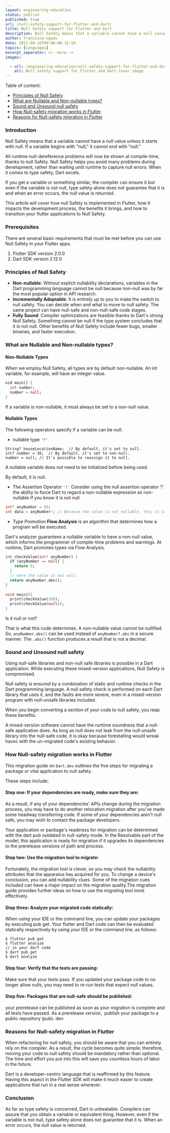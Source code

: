 ```yaml
---
layout: engineering-education
status: publish
published: true
url: /null-safety-support-for-flutter-and-dart/
title: Null Safety support for Flutter and Dart
description: Null Safety means that a variable cannot have a null value unless it starts with null. Null Safety helps you prevent a wide range of issues by catching null errors during development rather than at runtime. This article will cover all the null safety features and their benefits.
author: francisca-ngodu
date: 2021-09-16T00:00:00-15:10
topics: [Languages]
excerpt_separator: <!--more-->
images:

  - url: /engineering-education/null-safety-support-for-flutter-and-dart/hero.jpg
    alt: Null Safety support for Flutter and Dart Cover image
---
```

Table of content:
- [Principles of Null Safety](#principles-of-null-safety)
- [What are Nullable and Non-nullable types?](#what-are-nullable-and-non-nullable-types)
- [Sound and Unsound null safety](#sound-and-unsound-null-safety)
- [How Null-safety migration works in Flutter](#how-null-safety-migration-works-in-flutter)
- [Reasons for Null-safety migration in Flutter](#reasons-for-null-safety-migration-in-flutter)

### Introduction
Null Safety means that a variable cannot have a null value unless it starts with null. If a variable begins with "null," it cannot end with "null." 

All runtime null-dereference problems will now be shown at compile-time, thanks to null Safety. Null Safety helps you avoid many problems during development, rather than waiting until runtime to capture null errors. When it comes to type safety, Dart excels.

If you get a variable or something similar, the compiler can ensure it but even if the variable is not null, type safety alone does not guarantee that it is and when an error occurs, the null value is returned. 

This article will cover how null Safety is implemented in Flutter, how it impacts the development process, the benefits it brings, and how to transition your flutter applications to Null Safety.
### Prerequisites
There are several basic requirements that must be met before you can use Null Safety in your Flutter apps.
1. Flutter SDK version 2.0.0
2. Dart SDK version 2.12.0
### Principles of Null Safety
- **Non-nullable**: Without explicit nullability declarations, variables in the Dart programming language cannot be null because non-null was by far the most popular option in API research.
- **Incrementally Adoptable**: It is entirely up to you to make the switch to null safety. You can decide when and what to move to null safety. The same project can have null-safe and non-null-safe code stages.
- **Fully Sound**: Compiler optimizations are feasible thanks to Dart's strong Null Safety. Something cannot be null if the type system concludes that it is not null. Other benefits of Null Safety include fewer bugs, smaller binaries, and faster execution.

### What are Nullable and Non-nullable types?
#### Non-Nullable Types
When we employ Null Safety, all types are by default non-nullable. An int variable, for example, will have an integer value.

```Dart
oid main() {
  int number;
  number = null; 
}
```

If a variable is non-nullable, it must always be set to a non-null value.
#### Nullable Types
The following operators specify if a variable can be null:

- nullable type `'?'` 
```
String? houseLocationName;  // By default, it's set to null.
int? number = 36;  // By default, it's set to non-null.
number = null; // It's possible to reassign it to null.
```
A nullable variable does not need to be initialized before being used. 

By default, it is null.

- The Assertion Operator `'!'`
Consider using the null assertion operator '!' the ability to force Dart to regard a non-nullable expression as non-nullable if you know it is not null.

```dart
int? anyNumber = 50;
int data = anyNumber!; // Because the value is not nullable, this is valid
```

- Type Promotion 
**Flow Analysis** is an algorithm that determines how a program will be executed.

Dart's analyzer guarantees a nullable variable to have a non-null value, which informs the programmer of compile-time problems and warnings. At runtime, Dart promotes types via Flow Analysis.

```dart
int checkValue(int? anyNumber) {
  if (anyNumber == null) {
    return 0;
  }
  // here the value is not null.
  return anyNumber.abs();
}
  
void main(){
  print(checkValue(10));
  print(checkValue(null));
}
```

Is it null or not?

That is what this code determines. A non-nullable value cannot be nullified. So, `anyNumber.abs()` can be used instead of `anyNumber?.abs` in a secure manner. The `.abs()` function produces a result that is not a decimal.

### Sound and Unsound null safety
Using null-safe libraries and non-null safe libraries is possible in a Dart application. While executing these mixed-version applications, Null Safety is compromised.

Null safety is ensured by a combination of static and runtime checks in the Dart programming language. A null safety check is performed on each Dart library that uses it, and the faults are more severe, even in a mixed-version program with null-unsafe libraries included. 

When you begin converting a section of your code to null safety, you reap these benefits.

A mixed-version software cannot have the runtime soundness that a null-safe application does. As long as null does not leak from the null-unsafe library into the null-safe code, it is okay because forestalling would wreak havoc with the un-migrated code's existing behavior.

### How Null-safety migration works in Flutter
This migration guide on `Dart.dev` outlines the five steps for migrating a package or vital application to null safety. 

These steps include:
#### Step one: If your dependencies are ready, make sure they are:

As a result, if any of your dependencies' APIs change during the migration process, you may have to do another relocation migration after you've made some headway transferring code. If some of your dependencies aren't null safe, you may wish to contact the package developers. 

Your application or package's readiness for migration can be determined with the dart pub outdated in null-safety mode. In the Resolvable part of the model, this application is ready for migration if it upgrades its dependencies to the prerelease versions of path and process.

#### Step two: Use the migration tool to migrate:

Fortunately, the migration tool is clever, so you may check the nullability attributes that the apparatus has acquired for you. To change a device's conclusion, you can add nullability clues. Some of the migration cues included can have a major impact on the migration quality.The migration guide provides further ideas on how to use the migrating tool most effectively.

#### Step three: Analyze your migrated code statically:

 When using your IDE or the command line, you can update your packages by executing pub get. Your flutter and Dart code can then be evaluated statically respectively by using your IDE or the command line, as follows:
 ```
$ flutter pub get
$ flutter analyze
// in your dart code
$ dart pub get
$ dart analyze
 ```
 #### Step four: Verify that the tests are passing:

 Make sure that your tests pass. If you updated your package code to no longer allow nulls, you may need to re-run tests that expect null values.

 #### Step five: Packages that are null-safe should be published:

 your prerelease can be published as soon as your migration is complete and all tests have passed. As a prerelease version,  publish your package to a public repository (pub). dev.
 
### Reasons for Null-safety migration in Flutter
When refactoring for null safety, you should be aware that you can entirely rely on the compiler. As a result, the cycle becomes quite simple; therefore, moving your code to null safety should be mandatory rather than optional. The time and effort you put into this will save you countless hours of labor in the future.

Dart is a developer-centric language that is reaffirmed by this feature. Having this aspect in the Flutter SDK will make it much easier to create applications that run in a real sense wherever.

### Conclusion
As far as type safety is concerned, Dart is unbeatable. Compilers can assure that you obtain a variable or equivalent thing. However, even if the variable is not null, type safety alone does not guarantee that it is. When an error occurs, the null value is returned.
